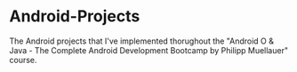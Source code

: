 # Android-Projects

The Android projects that I've implemented thorughout the "Android O & Java - The Complete Android Development Bootcamp by Philipp Muellauer" course.
